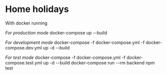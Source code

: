 # Home holidays

With docker running

*For production mode*
docker-compose up --build

*For development mode*
docker-compose -f docker-compose.yml -f docker-compose.dev.yml up -d --build

*For test mode*
docker-compose -f docker-compose.yml -f docker-compose.test.yml up -d --build
docker-compose run --rm backend npm test
